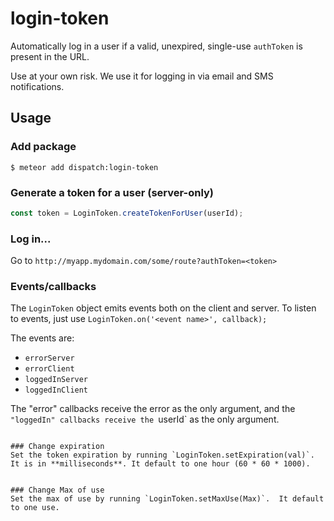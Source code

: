 login-token
============

Automatically log in a user if a valid, unexpired, single-use `authToken` is present in the URL.

Use at your own risk. We use it for logging in via email and SMS notifications.

## Usage

### Add package
```
$ meteor add dispatch:login-token
```

### Generate a token for a user (server-only)
```js
const token = LoginToken.createTokenForUser(userId);
```

### Log in...
Go to `http://myapp.mydomain.com/some/route?authToken=<token>`

### Events/callbacks
The `LoginToken` object emits events both on the client and server. To listen to events, just use `LoginToken.on('<event name>', callback);`

The events are:

* `errorServer`
* `errorClient`
* `loggedInServer`
* `loggedInClient`

The "error" callbacks receive the error as the only argument, and the `"loggedIn" callbacks receive the `userId` as the only argument.
```

### Change expiration
Set the token expiration by running `LoginToken.setExpiration(val)`. It is in **milliseconds**. It default to one hour (60 * 60 * 1000).


### Change Max of use
Set the max of use by running `LoginToken.setMaxUse(Max)`.  It default to one use.


